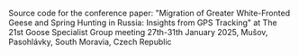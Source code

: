 Source code for the conference paper: "Migration of Greater White-Fronted Geese and Spring Hunting in Russia: Insights from GPS Tracking" at The 21st Goose Specialist Group meeting 27th-31th January 2025, Mušov, Pasohlávky, South Moravia, Czech Republic
